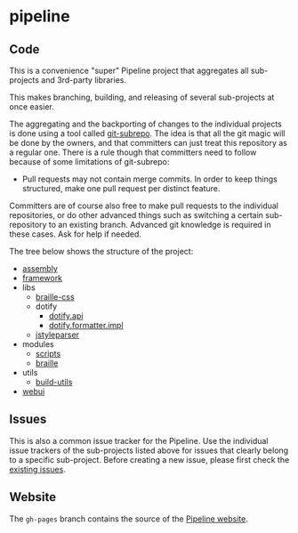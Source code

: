 # pipeline

## Code

This is a convenience "super" Pipeline project that aggregates all sub-projects and 3rd-party libraries.

This makes branching, building, and releasing of several sub-projects at once easier.

The aggregating and the backporting of changes to the individual projects is done using a tool called [git-subrepo][]. The idea is that all the git magic will be done by the owners, and that committers can just treat this repository as a regular one. There is a rule though that committers need to follow because of some limitations of git-subrepo:

- Pull requests may not contain merge commits. In order to keep things structured, make one pull request per distinct feature.

Committers are of course also free to make pull requests to the individual repositories, or do other advanced things such as switching a certain sub-repository to an existing branch. Advanced git knowledge is required in these cases. Ask for help if needed.

The tree below shows the structure of the project:

- [assembly](https://github.com/daisy/pipeline-assembly)
- [framework](https://github.com/daisy/pipeline-framework)
- libs
  - [braille-css](https://github.com/snaekobbi/braille-css)
  - dotify
    - [dotify.api](https://github.com/brailleapps/dotify.api)
    - [dotify.formatter.impl](https://github.com/brailleapps/dotify.formatter.impl)
  - [jstyleparser](https://github.com/snaekobbi/jStyleParser)
- modules
  - [scripts](https://github.com/daisy/pipeline-scripts)
  - [braille](https://github.com/daisy/pipeline-mod-braille)
- utils
  - [build-utils](https://github.com/daisy/pipeline-build-utils)
- [webui](https://github.com/daisy/pipeline-webui)


## Issues

This is also a common issue tracker for the Pipeline. Use the individual issue trackers of the sub-projects listed above for issues that clearly belong to a specific sub-project. Before creating a new issue, please first check the [existing issues](https://github.com/search?utf8=%E2%9C%93&q=repo%3Adaisy%2Fpipeline-assembly+repo%3Adaisy%2Fpipeline-framework+repo%3Adaisy%2Fpipeline-scripts+repo%3Adaisy%2Fpipeline-build-utils+repo%3Adaisy%2Fpipeline-webui+repo%3Asnaekobbi%2Fbraille-css+repo%3Asnaekobbi%2FjStyleParser+repo%3Abrailleapps%2Fdotify.api+repo%3Abrailleapps%2Fdotify.formatter.impl&type=Issues&ref=searchresults).

## Website

The `gh-pages` branch contains the source of the [Pipeline website](http://daisy.github.io/pipeline).

[git-subrepo]: https://github.com/ingydotnet/git-subrepo
